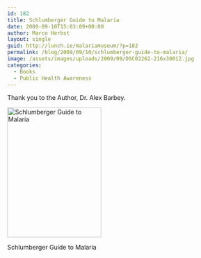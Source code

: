```yaml
---
id: 182
title: Schlumberger Guide to Malaria
date: 2009-09-10T15:03:09+00:00
author: Marco Herbst
layout: single
guid: http://lunch.ie/malariamuseum/?p=182
permalink: /blog/2009/09/10/schlumberger-guide-to-malaria/
image: /assets/images/uploads/2009/09/DSC02262-216x30012.jpg
categories:
  - Books
  - Public Health Awareness
---
```

Thank you to the Author, Dr. Alex Barbey.

<div id="attachment_249" style="width: 226px" class="wp-caption alignnone">
  <a href="http://www.malariamuseum.de/assets/images/uploads/2009/09/DSC02262.jpg"><img class="size-medium wp-image-249" title="Schlumberger Guide to Malaria" alt="Schlumberger Guide to Malaria" src="http://www.malariamuseum.de/assets/images/uploads/2009/09/DSC02262-216x300.jpg" width="216" height="300" /></a>
  
  <p class="wp-caption-text">
    Schlumberger Guide to Malaria
  </p>
</div>